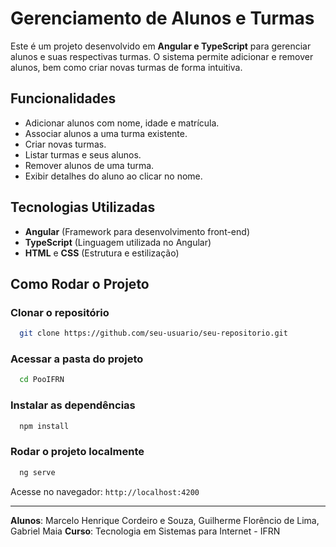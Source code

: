 # Gerenciamento de Alunos e Turmas

Este é um projeto desenvolvido em **Angular e TypeScript** para gerenciar alunos e suas respectivas turmas. O sistema permite adicionar e remover alunos, bem como criar novas turmas de forma intuitiva.

## Funcionalidades
- Adicionar alunos com nome, idade e matrícula.
- Associar alunos a uma turma existente.
- Criar novas turmas.
- Listar turmas e seus alunos.
- Remover alunos de uma turma.
- Exibir detalhes do aluno ao clicar no nome.

## Tecnologias Utilizadas
- **Angular** (Framework para desenvolvimento front-end)
- **TypeScript** (Linguagem utilizada no Angular)
- **HTML** e **CSS** (Estrutura e estilização)

## Como Rodar o Projeto
###  Clonar o repositório
```sh
  git clone https://github.com/seu-usuario/seu-repositorio.git
```
###  Acessar a pasta do projeto
```sh
  cd PooIFRN
```
###  Instalar as dependências
```sh
  npm install
```
###  Rodar o projeto localmente
```sh
  ng serve
```
Acesse no navegador: `http://localhost:4200`


---
 **Alunos**: Marcelo Henrique Cordeiro e Souza, Guilherme Florêncio de Lima, Gabriel Maia
 **Curso**: Tecnologia em Sistemas para Internet - IFRN

